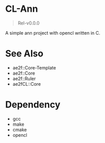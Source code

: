 # CL-Ann
> Rel-v0.0.0

A simple ann project with opencl written in C.

# See Also
- ae2f::Core-Template
- ae2f::Core
- ae2f::Ruler
- ae2fCL::Core

# Dependency
- gcc
- make
- cmake
- opencl